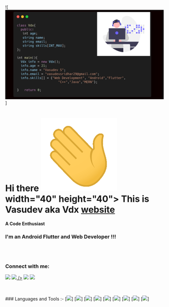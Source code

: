 ![<img src="./assets/vdx.png">]

# Hi there <img src="./assets/Hi.gif" alt="">width="40" height="40"> This is Vasudev aka Vdx [website] 
#### A Code Enthusiast 
### I'm an Android Flutter and Web Developer !!!

<br/>
<br/>

### Connect with me:

[<img src="https://img.icons8.com/external-kiranshastry-gradient-kiranshastry/64/000000/external-website-advertising-kiranshastry-gradient-kiranshastry.png"/>][website]
[<img src="https://img.icons8.com/color/64/000000/github-2.png"/> />][github]
[<img src="https://img.icons8.com/color/48/000000/linkedin.png"/>][linkedin]
[<img src="https://img.icons8.com/color/48/000000/instagram-new--v2.png"/>][instagram]

<br/>
<br/>
### Languages and Tools :- 
[<img src="https://img.icons8.com/color/48/000000/html-5--v1.png"/>]
[<img src="https://img.icons8.com/color/48/000000/css3.png"/>]
[<img src="https://img.icons8.com/color/48/000000/javascript--v2.png"/>]
[<img src="https://img.icons8.com/fluency/48/000000/android-os.png"/>]
[<img src="https://img.icons8.com/color/48/000000/flutter.png"/>]
[<img src="https://img.icons8.com/color/48/000000/sass.png"/>]
[<img src="https://img.icons8.com/color/48/000000/mongodb.png"/>]
[<img src="https://img.icons8.com/color/48/000000/nodejs.png"/>]
[<img src="https://img.icons8.com/plasticine/100/000000/react.png"/>]





[website]: https://vasudevsridhar.netlify.app
[github]: https://github.com/Vasudev-2308
[instagram]: https://www.instagram.com/___vdx___.dart/
[linkedin]: https://www.linkedin.com/in/vasudeva-s-4714341a2/
